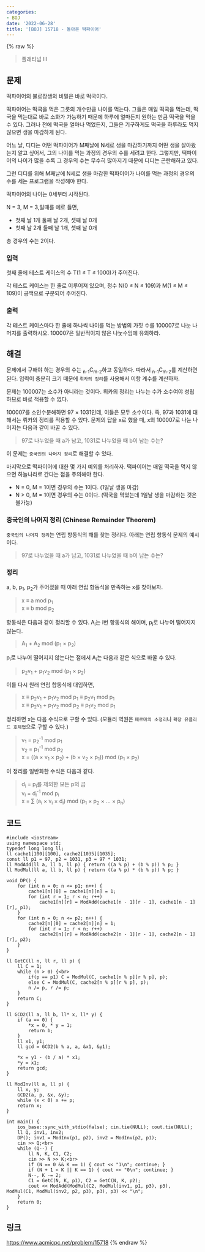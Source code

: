 ```yaml
---
categories:
- BOJ
date: '2022-06-28'
title: '[BOJ] 15718 - 돌아온 떡파이어'
---
```


{% raw %}
> 플래티넘 III<br>

## 문제
떡파이어의 불로장생의 비밀은 바로 떡국이다.

떡파이어는 떡국을 먹은 그릇의 개수만큼 나이를 먹는다. 그들은 매일 떡국을 먹는데, 떡국을 먹는대로 바로 소화가 가능하기 때문에 하루에 얼마든지 원하는 만큼 떡국을 먹을 수 있다. 그러나 전에 떡국을 얼마나 먹었든지, 그들은 기구하게도 떡국을 하루라도 먹지 않으면 생을 마감하게 된다.

어느 날, 디디는 어떤 떡파이어가 M째날에 N세로 생을 마감하기까지 어떤 생을 살아왔는지 알고 싶어서, 그의 나이를 먹는 과정의 경우의 수를 세려고 한다. 그렇지만, 떡파이어의 나이가 많을 수록 그 경우의 수는 무수히 많아지기 때문에 디디는 곤란해하고 있다.

그런 디디를 위해 M째날에 N세로 생을 마감한 떡파이어가 나이를 먹는 과정의 경우의 수를 세는 프로그램을 작성해야 한다.

떡파이어의 나이는 0세부터 시작된다.

N = 3, M = 3,일때를 예로 들면,

-   첫째 날 1개 둘째 날 2개, 셋째 날 0개
-   첫째 날 2개 둘째 날 1개, 셋째 날 0개

총 경우의 수는 2이다.

### 입력
첫째 줄에 테스트 케이스의 수 T(1 ≤ T ≤ 1000)가 주어진다.

각 테스트 케이스는 한 줄로 이루어져 있으며, 정수 N(0 ≤ N ≤ 109)과 M(1 ≤ M ≤ 109)이 공백으로 구분되어 주어진다.

### 출력
각 테스트 케이스마다 한 줄에 하나씩 나이를 먹는 방법의 가짓 수를 100007로 나눈 나머지를 출력하시오. 100007은 일반적이지 않은 나눗수임에 유의하라.

## 해결
문제에서 구해야 하는 경우의 수는 <sub>n-1</sub>C<sub>m-2</sub>하고 동일하다. 따라서 <sub>n-1</sub>C<sub>m-2</sub>를 계산하면 된다. 입력이 충분히 크기 때문에 `뤼카의 정리`를 사용해서 이항 계수를 계산하자.

문제는 100007는 소수가 아니라는 것이다. 뤼카의 정리는 나누는 수가 소수여야 성립하므로 바로 적용할 수 없다.

100007를 소인수분해하면 97 × 1031인데, 이들은 모두 소수이다. 즉, 97과 1031에 대해서는 뤼카의 정리를 적용할 수 있다. 문제의 답을 x로 했을 때, x의 100007로 나눈 나머지는 다음과 같이 바꿀 수 있다.
> 97로 나누었을 때 a가 남고, 1031로 나누었을 때 b이 남는 수는?<br>

이 문제는 `중국인의 나머지 정리`로 해결할 수 있다.

마지막으로 떡파이어에 대한 몇 가지 예외를 처리하자. 떡파이어는 매일 떡국을 먹지 않으면 하늘나라로 간다는 점을 주의해야 한다.
- N = 0, M = 1이면 경우의 수는 1이다. (1일날 생을 마감)
- N > 0, M = 1이면 경우의 수는 0이다. (떡국을 먹었는데 1일날 생을 마감하는 것은 불가능)<br>

### 중국인의 나머지 정리 (Chinese Remainder Theorem)
`중국인의 나머지 정리`는 연립 항동식의 해를 찾는 정리다. 아래는 연립 항동식 문제의 예시이다.
> 97로 나누었을 때 a가 남고, 1031로 나누었을 때 b이 남는 수는?<br>

### 정리
a, b, p<sub>1</sub>, p<sub>2</sub>가 주어졌을 때 아래 연립 항동식을 만족하는 x를 찾아보자.
> x ≡ a mod p<sub>1</sub><br>
> x ≡ b mod p<sub>2</sub><br>

항동식은 다음과 같이 정리할 수 있다. A<sub>i</sub>는 i번 항동식의 해이며, p<sub>i</sub>로 나누어 떨어지지 않는다.
> A<sub>1</sub> + A<sub>2</sub> mod (p<sub>1</sub> × p<sub>2</sub>) <br>

p<sub>i</sub>로 나누어 떨어지지 않는다는 점에서 A<sub>i</sub>는 다음과 같은 식으로 바꿀 수 있다.
> p<sub>2</sub>v<sub>1</sub> + p<sub>1</sub>v<sub>2</sub> mod (p<sub>1</sub> × p<sub>2</sub>) <br>

이를 다시 원래 연립 합동식에 대입하면,
> x ≡ p<sub>2</sub>v<sub>1</sub> + p<sub>1</sub>v<sub>2</sub> mod p<sub>1</sub> ≡ p<sub>2</sub>v<sub>1</sub> mod p<sub>1</sub><br>
> x ≡ p<sub>2</sub>v<sub>1</sub> + p<sub>1</sub>v<sub>2</sub> mod p<sub>2</sub> ≡ p<sub>1</sub>v<sub>2</sub> mod p<sub>1</sub><br>

정리하면 x는 다음 수식으로 구할 수 있다. (모듈러 역원은 `페르마의 소정리`나 `확장 유클리드 호제법`으로 구할 수 있다.)
> v<sub>1</sub> = p<sub>2</sub><sup>-1</sup> mod p<sub>1</sub><br>
> v<sub>2</sub> = p<sub>1</sub><sup>-1</sup> mod p<sub>2</sub><br>
> x = ((a × v<sub>1</sub> × p<sub>2</sub>) + (b × v<sub>2</sub> × p<sub>1</sub>)) mod (p<sub>1</sub> × p<sub>2</sub>)<br>

이 정리를 일반화한 수식은 다음과 같다.
> d<sub>i</sub> = p<sub>i</sub>를 제외한 모든 p의 곱<br>
> v<sub>i</sub> = d<sub>i</sub><sup>-1</sup> mod p<sub>i</sub><br>
> x = ∑ (a<sub>i</sub> × v<sub>i</sub> × d<sub>i</sub>) mod (p<sub>1</sub> × p<sub>2</sub> × ... × p<sub>n</sub>)<br>

## 코드
```
#include <iostream>
using namespace std;
typedef long long ll;
ll cache1[100][100], cache2[1035][1035];
const ll p1 = 97, p2 = 1031, p3 = 97 * 1031;
ll ModAdd(ll a, ll b, ll p) { return ((a % p) + (b % p)) % p; }
ll ModMul(ll a, ll b, ll p) { return ((a % p) * (b % p)) % p; }

void DP() {
	for (int n = 0; n <= p1; n++) {
		cache1[n][0] = cache1[n][n] = 1;
		for (int r = 1; r < n; r++)
			cache1[n][r] = ModAdd(cache1[n - 1][r - 1], cache1[n - 1][r], p1);
	}
	for (int n = 0; n <= p2; n++) {
		cache2[n][0] = cache2[n][n] = 1;
		for (int r = 1; r < n; r++) 
			cache2[n][r] = ModAdd(cache2[n - 1][r - 1], cache2[n - 1][r], p2);
	}
}

ll GetC(ll n, ll r, ll p) {
	ll C = 1;
	while (n > 0) {<br>
		if(p == p1)	C = ModMul(C, cache1[n % p][r % p], p);
		else C = ModMul(C, cache2[n % p][r % p], p);
		n /= p, r /= p;
	}
	return C;
}

ll GCD2(ll a, ll b, ll* x, ll* y) {
	if (a == 0) {
		*x = 0, * y = 1;
		return b;
	}
	ll x1, y1;
	ll gcd = GCD2(b % a, a, &x1, &y1);

	*x = y1 - (b / a) * x1;
	*y = x1;
	return gcd;
}

ll ModInv(ll a, ll p) {
	ll x, y;
	GCD2(a, p, &x, &y);
	while (x < 0) x += p;
	return x;
}

int main() {
	ios_base::sync_with_stdio(false); cin.tie(NULL); cout.tie(NULL);
	ll Q, inv1, inv2;
	DP(); inv1 = ModInv(p1, p2), inv2 = ModInv(p2, p1);
	cin >> Q;<br>
	while (Q--) {
		ll N, K, C1, C2;
		cin >> N >> K;<br>
		if (N == 0 && K == 1) { cout << "1\n"; continue; }
		if (N + 1 < K || K == 1) { cout << "0\n"; continue; }
		N--, K -= 2;
		C1 = GetC(N, K, p1), C2 = GetC(N, K, p2);
		cout << ModAdd(ModMul(C2, ModMul(inv1, p1, p3), p3), ModMul(C1, ModMul(inv2, p2, p3), p3), p3) << "\n";
	}
	return 0;
}
```

## 링크
https://www.acmicpc.net/problem/15718
{% endraw %}